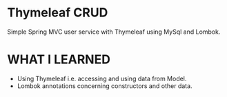 # Thymeleaf CRUD

  Simple Spring MVC user service with Thymeleaf using MySql and Lombok.
  
# WHAT I LEARNED

* Using Thymeleaf i.e. accessing and using data from Model.
* Lombok annotations concerning constructors and other data.
